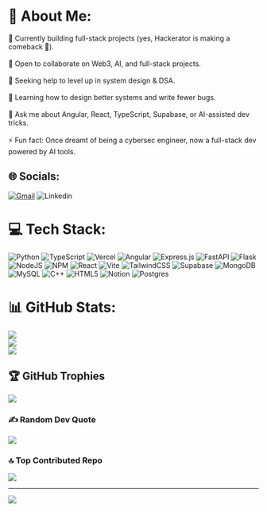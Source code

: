 # 💫 About Me:
🔭 Currently building full-stack projects (yes, Hackerator is making a comeback 👀).<br><br>🤝 Open to collaborate on Web3, AI, and full-stack projects.<br><br>👐 Seeking help to level up in system design & DSA.<br><br>🌱 Learning how to design better systems and write fewer bugs.<br><br>💬 Ask me about Angular, React, TypeScript, Supabase, or AI-assisted dev tricks.<br><br>⚡ Fun fact: Once dreamt of being a cybersec engineer, now a full-stack dev powered by AI tools.


## 🌐 Socials:
[![Gmail](https://img.shields.io/badge/Gmail-D14836?style=for-the-badge&logo=gmail&logoColor=white)](mailto:hemanthkumar2k04@gmail.com) 
![Linkedin](https://img.shields.io/badge/LinkedIn-0077B5?style=for-the-badge&logo=linkedin&logoColor=white)

# 💻 Tech Stack:
![Python](https://img.shields.io/badge/python-3670A0?style=for-the-badge&logo=python&logoColor=ffdd54) ![TypeScript](https://img.shields.io/badge/typescript-%23007ACC.svg?style=for-the-badge&logo=typescript&logoColor=white) ![Vercel](https://img.shields.io/badge/vercel-%23000000.svg?style=for-the-badge&logo=vercel&logoColor=white) ![Angular](https://img.shields.io/badge/angular-%23DD0031.svg?style=for-the-badge&logo=angular&logoColor=white) ![Express.js](https://img.shields.io/badge/express.js-%23404d59.svg?style=for-the-badge&logo=express&logoColor=%2361DAFB) ![FastAPI](https://img.shields.io/badge/FastAPI-005571?style=for-the-badge&logo=fastapi) ![Flask](https://img.shields.io/badge/flask-%23000.svg?style=for-the-badge&logo=flask&logoColor=white) ![NodeJS](https://img.shields.io/badge/node.js-6DA55F?style=for-the-badge&logo=node.js&logoColor=white) ![NPM](https://img.shields.io/badge/NPM-%23CB3837.svg?style=for-the-badge&logo=npm&logoColor=white) ![React](https://img.shields.io/badge/react-%2320232a.svg?style=for-the-badge&logo=react&logoColor=%2361DAFB) ![Vite](https://img.shields.io/badge/vite-%23646CFF.svg?style=for-the-badge&logo=vite&logoColor=white) ![TailwindCSS](https://img.shields.io/badge/tailwindcss-%2338B2AC.svg?style=for-the-badge&logo=tailwind-css&logoColor=white) ![Supabase](https://img.shields.io/badge/Supabase-3ECF8E?style=for-the-badge&logo=supabase&logoColor=white) ![MongoDB](https://img.shields.io/badge/MongoDB-%234ea94b.svg?style=for-the-badge&logo=mongodb&logoColor=white) ![MySQL](https://img.shields.io/badge/mysql-4479A1.svg?style=for-the-badge&logo=mysql&logoColor=white) ![C++](https://img.shields.io/badge/c++-%2300599C.svg?style=for-the-badge&logo=c%2B%2B&logoColor=white) ![HTML5](https://img.shields.io/badge/html5-%23E34F26.svg?style=for-the-badge&logo=html5&logoColor=white) ![Notion](https://img.shields.io/badge/Notion-%23000000.svg?style=for-the-badge&logo=notion&logoColor=white) ![Postgres](https://img.shields.io/badge/postgres-%23316192.svg?style=for-the-badge&logo=postgresql&logoColor=white)
# 📊 GitHub Stats:
![](https://github-readme-stats.vercel.app/api?username=Hemanthkumar2k04&theme=dark&hide_border=false&include_all_commits=true&count_private=true)<br/>
![](https://nirzak-streak-stats.vercel.app/?user=Hemanthkumar2k04&theme=dark&hide_border=false)<br/>
![](https://github-readme-stats.vercel.app/api/top-langs/?username=Hemanthkumar2k04&theme=dark&hide_border=false&include_all_commits=true&count_private=true&layout=compact)

## 🏆 GitHub Trophies
![](https://github-profile-trophy.vercel.app/?username=Hemanthkumar2k04&theme=radical&no-frame=true&no-bg=false&margin-w=4)

### ✍️ Random Dev Quote
![](https://quotes-github-readme.vercel.app/api?type=horizontal&theme=radical)

### 🔝 Top Contributed Repo
![](https://github-contributor-stats.vercel.app/api?username=Hemanthkumar2k04&limit=5&theme=dark&combine_all_yearly_contributions=true)

---
[![](https://visitcount.itsvg.in/api?id=Hemanthkumar2k04&icon=8&color=0)](https://visitcount.itsvg.in)

<!-- Proudly created with GPRM ( https://gprm.itsvg.in ) -->
